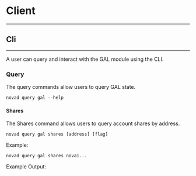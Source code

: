 # Client

---
## Cli

---
A user can query and interact with the GAL module using the CLI.

### Query
The query commands allow users to query GAL state.
```shell
novad query gal --help
```

#### Shares
The Shares command allows users to query account shares by address.
```shell
novad query gal shares [address] [flag]
```

Example:
```shell
novad query gal shares nova1...
```

Example Output:
```
```
